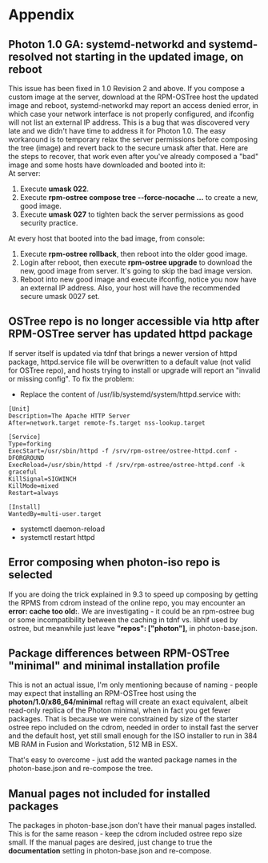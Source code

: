 # Appendix

## Photon 1.0 GA: systemd-networkd and systemd-resolved not starting in the updated image, on reboot
This issue has been fixed in 1.0 Revision 2 and above.
If you compose a custom image at the server, download at the RPM-OSTree host the updated image and reboot, systemd-networkd may report an access denied error, in which case your network interface is not properly configured, and ifconfig will not list an external IP address. This is a bug that was discovered very late and we didn't have time to address it for Photon 1.0. The easy workaround is to temporary relax the server permissions before  composing the tree (image) and revert back to the secure umask after that. Here are the steps to recover, that work even after you've already composed a "bad" image and some hosts have downloaded and booted into it:  
At server:  
  1. Execute **umask 022**.  
  2. Execute **rpm-ostree compose tree --force-nocache ...** to create a new, good image.  
  3. Execute **umask 027** to tighten back the server permissions as good security practice.  

At every host that booted into the bad image, from console:  
  1. Execute **rpm-ostree rollback**, then reboot into the older good image.  
  2. Login after reboot, then execute **rpm-ostree upgrade** to download the new, good image from server. It's going to skip the bad image version.  
  3. Reboot into new good image and execute ifconfig, notice you now have an external IP address. Also, your host will have the recommended secure umask 0027 set.
 
## OSTree repo is no longer accessible via http after RPM-OSTree server has updated httpd package
If server itself is updated via tdnf that brings a newer version of httpd package, httpd.service file will be overwritten to a default value (not valid for OSTree repo), and hosts trying to install or upgrade will report an "invalid or missing config".  To fix the problem:  

* Replace the content of /usr/lib/systemd/system/httpd.service with:
```
[Unit]
Description=The Apache HTTP Server
After=network.target remote-fs.target nss-lookup.target

[Service]
Type=forking
ExecStart=/usr/sbin/httpd -f /srv/rpm-ostree/ostree-httpd.conf -DFORGROUND
ExecReload=/usr/sbin/httpd -f /srv/rpm-ostree/ostree-httpd.conf -k graceful
KillSignal=SIGWINCH
KillMode=mixed
Restart=always

[Install]
WantedBy=multi-user.target
```
* systemctl daemon-reload
* systemctl restart httpd

## Error composing when photon-iso repo is selected
If you are doing the trick explained in 9.3 to speed up composing by getting the RPMS from cdrom instead of the online repo, you may encounter an **error: cache too old:**. We are investigating - it could be an rpm-ostree bug or some incompatibility between the caching in tdnf vs. libhif used by ostree, but meanwhile just leave **"repos": ["photon"],** in photon-base.json.  
  
## Package differences between RPM-OSTree "minimal" and minimal installation profile
This is not an actual issue, I'm only mentioning because of naming - people may expect that installing an RPM-OSTree host using the **photon/1.0/x86_64/minimal** reftag will create an exact equivalent, albeit read-only replica of the Photon minimal, when in fact you get fewer packages. That is because we were constrained by size of the starter ostree repo included on the cdrom, needed in order to install fast the server and the default host, yet still small enough for the ISO installer to run in 384 MB RAM in Fusion and Workstation, 512 MB in ESX.

That's easy to overcome - just add the wanted package names in the photon-base.json and re-compose the tree.



## Manual pages not included for installed packages
The packages in photon-base.json don't have their manual pages installed. This is for the same reason - keep the cdrom included ostree repo size small. If the manual pages are desired, just change to true the **documentation** setting in photon-base.json and re-compose.


